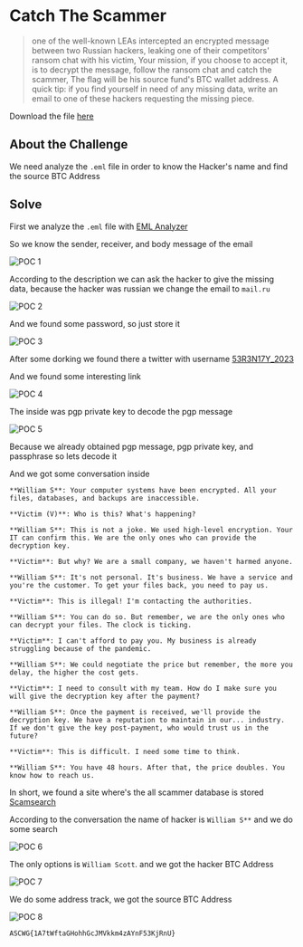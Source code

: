 # Catch The Scammer

> one of the well-known LEAs intercepted an encrypted message between two Russian hackers, leaking one of their competitors' ransom chat with his victim, Your mission, if you choose to accept it, is to decrypt the message, follow the ransom chat and catch the scammer, The flag will be his source fund's BTC wallet address. A quick tip: if you find yourself in need of any missing data, write an email to one of these hackers requesting the missing piece.

Download the file [here](file/Catch%20the%20Scammer_ASC.rar)

## About the Challenge

We need analyze the `.eml` file in order to know the Hacker's name and find the source BTC Address

## Solve

First we analyze the `.eml` file with [EML Analyzer](https://msgeml.com/)

So we know the sender, receiver, and body message of the email

![POC 1](images/POC%201.jpg)

According to the description we can ask the hacker to give the missing data, because the hacker was russian we change the email to `mail.ru`

![POC 2](images/POC%202.jpg)

And we found some password, so just store it

![POC 3](images/POC%203.jpg)

After some dorking we found there a twitter with username [53R3N17Y_2023](https://twitter.com/53r3n17y_2023)

And we found some interesting link

![POC 4](images/POC%204.jpg)

The inside was pgp private key to decode the pgp message

![POC 5](images/POC%205.jpg)

Because we already obtained pgp message, pgp private key, and passphrase so lets decode it

And we got some conversation inside

```
**William S**: Your computer systems have been encrypted. All your files, databases, and backups are inaccessible.

**Victim (V)**: Who is this? What's happening?

**William S**: This is not a joke. We used high-level encryption. Your IT can confirm this. We are the only ones who can provide the decryption key.

**Victim**: But why? We are a small company, we haven't harmed anyone.

**William S**: It's not personal. It's business. We have a service and you're the customer. To get your files back, you need to pay us.

**Victim**: This is illegal! I'm contacting the authorities.

**William S**: You can do so. But remember, we are the only ones who can decrypt your files. The clock is ticking.

**Victim**: I can't afford to pay you. My business is already struggling because of the pandemic.

**William S**: We could negotiate the price but remember, the more you delay, the higher the cost gets. 

**Victim**: I need to consult with my team. How do I make sure you will give the decryption key after the payment?

**William S**: Once the payment is received, we'll provide the decryption key. We have a reputation to maintain in our... industry. If we don't give the key post-payment, who would trust us in the future?

**Victim**: This is difficult. I need some time to think.

**William S**: You have 48 hours. After that, the price doubles. You know how to reach us.
```

In short, we found a site where's the all scammer database is stored [Scamsearch](https://scamsearch.io/)

According to the conversation the name of hacker is `William S**` and we do some search 

![POC 6](images/POC%206.jpg)

The only options is `William Scott`. and we got the hacker BTC Address

![POC 7](images/POC%207.jpg)

We do some address track, we got the source BTC Address

![POC 8](images/POC%208.jpg)

```
ASCWG{1A7tWftaGHohhGcJMVkkm4zAYnF53KjRnU}
```
